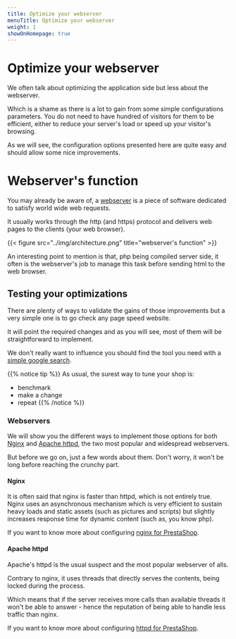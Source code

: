 ```yaml
---
title: Optimize your webserver
menuTitle: Optimize your webserver
weight: 1
showOnHomepage: true
---
```


# Optimize your webserver

We often talk about optimizing the application side but less about the webserver.

Which is a shame as there is a lot to gain from some simple configurations parameters. You do not need to have hundred of visitors for them to be efficient, either to reduce your server's load or speed up your visitor's browsing.

As we will see, the configuration options presented here are quite easy and should allow some nice improvements.

# Webserver's function

You may already be aware of, a [webserver](https://en.wikipedia.org/wiki/Web_server) is a piece of software dedicated to satisfy world wide web requests.

It usually works through the http (and https) protocol and delivers web pages to the clients (your web browser). 

{{< figure src="../img/architecture.png" title="webserver's function" >}}

An interesting point to mention is that, php being compiled server side, it often is the webserver's job to manage this task before sending html to the web browser.

## Testing your optimizations

There are plenty of ways to validate the gains of those improvements but a very simple one is to go check any page speed website.

It will point the required changes and as you will see, most of them will be straightforward to implement.

We don't really want to influence you should find the tool you need with a [simple google search](https://www.google.com/search?q=page+speed).

{{% notice tip %}}
As usual, the surest way to tune your shop is:

- benchmark
- make a change
- repeat
{{% /notice %}}

### Webservers

We will show you the different ways to implement those options for both [Nginx](https://www.nginx.com/) and [Apache httpd](https://httpd.apache.org/docs/2.4/programs/httpd.html), the two most popular and widespread webservers.

But before we go on, just a few words about them.
Don't worry, it won't be long before reaching the crunchy part.

#### Nginx

It is often said that nginx is faster than httpd, which is not entirely true. Nginx uses an asynchronous mechanism which is very efficient to sustain heavy loads and static assets (such as pictures and scripts) but slightly increases response time for dynamic content (such as, you know php).

If you want to know more about configuring [nginx for PrestaShop](../webservers/nginx/).


#### Apache httpd

Apache's httpd is the usual suspect and the most popular webserver of alls.

Contrary to nginx, it uses threads that directly serves the contents, being locked during the process.

Which means that if the server receives more calls than available threads it won't be able to answer - hence the reputation of being able to handle less traffic than nginx.

If you want to know more about configuring [httpd for PrestaShop](../webservers/httpd/).
